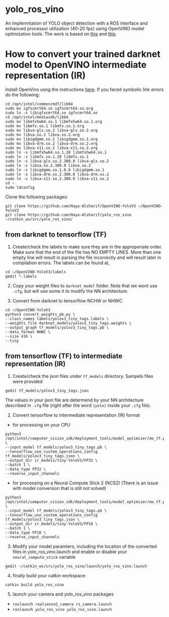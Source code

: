 # yolo_ros_vino

An implemntation of YOLO object detection with a ROS interface and enhanced processor utilization (40-20 fps) using OpenVINO model optimization tools. The work is based on [this](https://github.com/PINTO0309/OpenVINO-YoloV3) and [this](
https://github.com/leggedrobotics/darknet_ros).



# How to convert your trained darknet model to OpenVINO  intermediate representation (IR)
Install OpenVino usng the instructions [here](https://software.intel.com/en-us/articles/OpenVINO-Install-Linux). If you faced symbolic link errors do the following:
```
cd /opt/intel/common/mdf/lib64
sudo mv igfxcmrt64.so igfxcmrt64.so.org
sudo ln -s libigfxcmrt64.so igfxcmrt64.so
cd /opt/intel/mediasdk/lib64
sudo mv libmfxhw64.so.1 libmfxhw64.so.1.org
sudo mv libmfx.so.1 libmfx.so.1.org
sudo mv libva-glx.so.2 libva-glx.so.2.org
sudo mv libva.so.2 libva.so.2.org
sudo mv libigdgmm.so.1 libigdgmm.so.1.org
sudo mv libva-drm.so.2 libva-drm.so.2.org
sudo mv libva-x11.so.2 libva-x11.so.2.org
sudo ln -s libmfxhw64.so.1.28 libmfxhw64.so.1
sudo ln -s libmfx.so.1.28 libmfx.so.1
sudo ln -s libva-glx.so.2.300.0 libva-glx.so.2
sudo ln -s libva.so.2.300.0 libva.so.2
sudo ln -s libigdgmm.so.1.0.0 libigdgmm.so.1
sudo ln -s libva-drm.so.2.300.0 libva-drm.so.2
sudo ln -s libva-x11.so.2.300.0 libva-x11.so.2
cd ~
sudo ldconfig
```

Clone the following packages:
```
git clone https://github.com/Haya-Alsharif/OpenVINO-YoloV3 ~/OpenVINO-YoloV3
git clone https://github.com/Haya-Alsharif/yolo_ros_vino ~/catkin_ws/src/yolo_ros_vino/
```

## from darknet to tensorflow (TF)
1) Create/check the labels to make sure they are in the approperiate order. Make sure that the end of the file has NO EMPTY LINES. More than one empty line will result in parsing the file incorrectly and will result later in compilation errors. The labels can be found at,
```
cd ~/OpenVINO-YoloV3/labels
gedit *.labels
```

2) Copy your weight files to `darknet_model` folder. Note that we wont use `.cfg`, but will use some it to modify the NN architecture. 

3) Convert from darknet to tensorflow NCHW or NHWC
```
cd ~/OpenVINO-YoloV3
python3 convert_weights_pb.py \
--class_names labels/yolov3_tiny_tags.labels \
--weights_file darknet_models/yolov3_tiny_tags.weights \
--output_graph tf_models/yolov3_tiny_tags.pb \
--data_format NHWC \
--size 416 \
--tiny
```

## from tensorflow (TF) to intermediate representation (IR)
1) Create/check the json files under `tf_models` directory. Sampels files were provided
```
gedit tf_models/yolov3_tiny_tags.json
```
The values in your json file are determend by your NN architecture described in `.cfg` file (right after the word `[yolo]` inside your `.cfg` file). 

2) Convert tensorflow to intermediate representation (IR) format

- for processing on your CPU
```
python3 /opt/intel/computer_vision_sdk/deployment_tools/model_optimizer/mo_tf.py \
--input_model tf_models/yolov3_tiny_tags.pb \
--tensorflow_use_custom_operations_config tf_models/yolov3_tiny_tags.json \
--output_dir ir_models/tiny-YoloV3/FP32 \
--batch 1 \
--data_type FP32 \
--reverse_input_channels
```

- for processing on a Neural Compute Stick 2 (NCS2) (There is an issue with model conversion that is still not solved)
```
python3 /opt/intel/computer_vision_sdk/deployment_tools/model_optimizer/mo_tf.py \
--input_model tf_models/yolov3_tiny_tags.pb \
--tensorflow_use_custom_operations_config tf_models/yolov3_tiny_tags.json \
--output_dir ir_models/tiny-YoloV3/FP16 \
--batch 1 \
--data_type FP16 \
--reverse_input_channels
```

3) Modify your model paramters, including the locaiton of the converted files in yolo_ros_vino.launch and enable or disable your `neural_compute_stick` variable 
```
gedit ~/catkin_ws/src/yolo_ros_vino/launch/yolo_ros_vino.launch
```

4) finally build your catkin workspace: 
```
catkin build yolo_ros_vino
```

5) launch your camera and yolo_ros_vino packages
- `roslaunch realsense2_camera rs_camera.launch`
- `roslaunch yolo_ros_vino yolo_ros_vino.launch`
